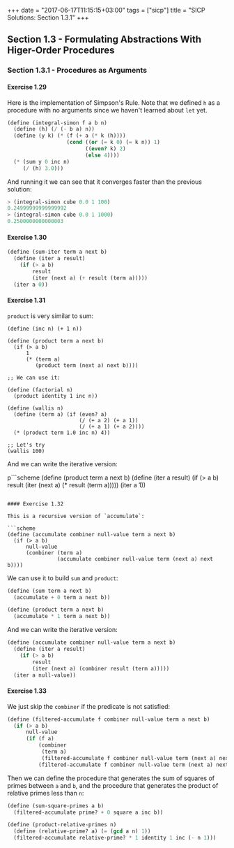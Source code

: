 +++
date = "2017-06-17T11:15:15+03:00"
tags = ["sicp"]
title = "SICP Solutions: Section 1.3.1"
+++

## Section 1.3 - Formulating Abstractions With Higer-Order Procedures

### Section 1.3.1 - Procedures as Arguments

#### Exercise 1.29

Here is the implementation of Simpson's Rule. Note that we defined `h` as a
procedure with no arguments since we haven't learned about `let` yet.

```scheme
(define (integral-simon f a b n)
  (define (h) (/ (- b a) n))
  (define (y k) (* (f (+ a (* k (h))))
                   (cond ((or (= k 0) (= k n)) 1)
                         ((even? k) 2)
                         (else 4))))
  (* (sum y 0 inc n)
     (/ (h) 3.0)))

```

And running it we can see that it converges faster than the previous solution:

```scheme
> (integral-simon cube 0.0 1 100)
0.24999999999999992
> (integral-simon cube 0.0 1 1000)
0.2500000000000003
```

#### Exercise 1.30

```scheme
(define (sum-iter term a next b)
  (define (iter a result)
    (if (> a b)
        result
        (iter (next a) (+ result (term a)))))
  (iter a 0))
```

#### Exercise 1.31

`product` is very similar to sum:

```klipse-eval-scheme
(define (inc n) (+ 1 n))

(define (product term a next b)
  (if (> a b)
      1
      (* (term a)
         (product term (next a) next b))))

;; We can use it:

(define (factorial n)
  (product identity 1 inc n))

(define (wallis n)
  (define (term a) (if (even? a)
                       (/ (+ a 2) (+ a 1))
                       (/ (+ a 1) (+ a 2))))
  (* (product term 1.0 inc n) 4))

;; Let's try
(wallis 100)
```

And we can write the iterative version:

p```scheme
(define (product term a next b)
  (define (iter a result)
    (if (> a b)
        result
        (iter (next a) (* result (term a)))))
  (iter a 1))
```

#### Exercise 1.32

This is a recursive version of `accumulate`:

```scheme
(define (accumulate combiner null-value term a next b)
  (if (> a b)
      null-value
      (combiner (term a)
                (accumulate combiner null-value term (next a) next b))))
```

We can use it to build `sum` and `product`:

```scheme
(define (sum term a next b)
  (accumulate + 0 term a next b))

(define (product term a next b)
  (accumulate * 1 term a next b))
```

And we can write the iterative version:

```scheme
(define (accumulate combiner null-value term a next b)
  (define (iter a result)
    (if (> a b)
        result
        (iter (next a) (combiner result (term a)))))
  (iter a null-value))

```

#### Exercise 1.33

We just skip the `combiner` if the predicate is not satisfied:

```scheme
(define (filtered-accumulate f combiner null-value term a next b)
  (if (> a b)
      null-value
      (if (f a)
          (combiner
           (term a)
           (filtered-accumulate f combiner null-value term (next a) next b))
          (filtered-accumulate f combiner null-value term (next a) next b))))
```

Then we can define the procedure that generates the sum of squares of primes
between `a` and `b`, and the procedure that generates the product of relative
primes less than `n`:

```scheme
(define (sum-square-primes a b)
  (filtered-accumulate prime? + 0 square a inc b))

(define (product-relative-primes n)
  (define (relative-prime? a) (= (gcd a n) 1))
  (filtered-accumulate relative-prime? * 1 identity 1 inc (- n 1)))
```

